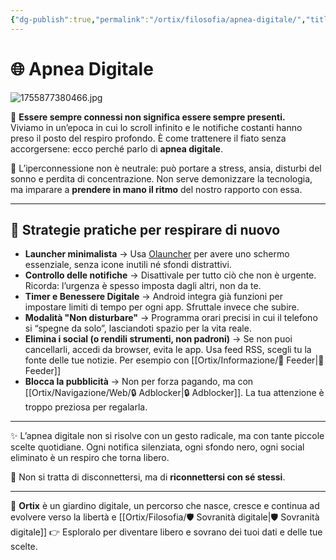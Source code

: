 ```yaml
---
{"dg-publish":true,"permalink":"/ortix/filosofia/apnea-digitale/","title":"Apnea digitale","tags":["sovranità-digitale","minimalismo-digitale","attenzione","salute-mentale","strumenti-pratici"]}
---
```



# 🌐 Apnea Digitale

![1755877380466.jpg](/img/user/1755877380466.jpg)

📱 **Essere sempre connessi non significa essere sempre presenti.**  
Viviamo in un’epoca in cui lo scroll infinito e le notifiche costanti hanno preso il posto del respiro profondo. È come trattenere il fiato senza accorgersene: ecco perché parlo di **apnea digitale**.  

🧠 L’iperconnessione non è neutrale: può portare a stress, ansia, disturbi del sonno e perdita di concentrazione. Non serve demonizzare la tecnologia, ma imparare a **prendere in mano il ritmo** del nostro rapporto con essa.  

---

## 🌱 Strategie pratiche per respirare di nuovo

- **Launcher minimalista** → Usa [Olauncher](https://github.com/tanujnotes/Olauncher) per avere uno schermo essenziale, senza icone inutili né sfondi distrattivi.  
- **Controllo delle notifiche** → Disattivale per tutto ciò che non è urgente. Ricorda: l’urgenza è spesso imposta dagli altri, non da te.  
- **Timer e Benessere Digitale** → Android integra già funzioni per impostare limiti di tempo per ogni app. Sfruttale invece che subire.  
- **Modalità "Non disturbare"** → Programma orari precisi in cui il telefono si “spegne da solo”, lasciandoti spazio per la vita reale.  
- **Elimina i social (o rendili strumenti, non padroni)** → Se non puoi cancellarli, accedi da browser, evita le app. Usa feed RSS, scegli tu la fonte delle tue notizie. Per esempio con [[Ortix/Informazione/📰 Feeder\|📰 Feeder]]
- **Blocca la pubblicità** → Non per forza pagando, ma con [[Ortix/Navigazione/Web/🔒 Adblocker\|🔒 Adblocker]]. La tua attenzione è troppo preziosa per regalarla.  

---

✨ L’apnea digitale non si risolve con un gesto radicale, ma con tante piccole scelte quotidiane. Ogni notifica silenziata, ogni sfondo nero, ogni social eliminato è un respiro che torna libero.  

🔑 Non si tratta di disconnettersi, ma di **riconnettersi con sé stessi**.  

---

🌌 **Ortix** è un giardino digitale, un percorso che nasce, cresce e continua ad evolvere verso la libertà e [[Ortix/Filosofia/🛡️ Sovranità digitale\|🛡️ Sovranità digitale]]
👉 Esploralo per diventare libero e sovrano dei tuoi dati e delle tue scelte.